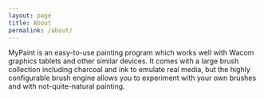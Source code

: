 ```yaml
---
layout: page
title: About
permalink: /about/
---
```


MyPaint is an easy-to-use painting program
which works well with Wacom graphics tablets
and other similar devices.
It comes with a large brush collection
including charcoal and ink to emulate real media,
but the highly configurable brush engine allows you
to experiment with your own brushes
and with not-quite-natural painting.

